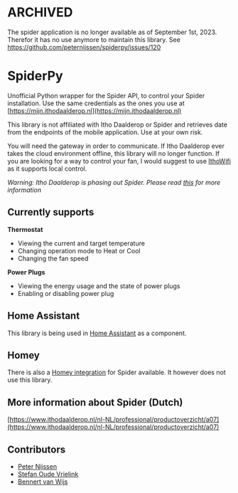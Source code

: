 # ARCHIVED  
The spider application is no longer available as of September 1st, 2023. Therefor it has no use anymore to maintain this library.
See https://github.com/peternijssen/spiderpy/issues/120

# SpiderPy
Unofficial Python wrapper for the Spider API, to control your Spider installation.
Use the same credentials as the ones you use at [https://mijn.ithodaalderop.nl](https://mijn.ithodaalderop.nl)

This library is not affiliated with Itho Daalderop or Spider and retrieves date from the endpoints of the mobile application. Use at your own risk.

You will need the gateway in order to communicate. If Itho Daalderop ever takes the cloud environment offline, this library will no longer function. If you are looking for a way to control your fan, I would suggest to use [IthoWifi](https://github.com/arjenhiemstra/ithowifi) as it supports local control.

*Warning: Itho Daalderop is phasing out Spider. Please read [this](https://www.ithodaalderop.nl/additionelespiderproducten) for more information*

## Currently supports

**Thermostat**
- Viewing the current and target temperature
- Changing operation mode to Heat or Cool
- Changing the fan speed

**Power Plugs**
- Viewing the energy usage and the state of power plugs
- Enabling or disabling power plug

## Home Assistant
This library is being used in [Home Assistant](https://www.home-assistant.io/components/spider/) as a component.

## Homey
There is also a [Homey integration](https://github.com/lvanderree/com.synplyworks.spider) for Spider available. It however does not use this library.

## More information about Spider (Dutch)
[https://www.ithodaalderop.nl/nl-NL/professional/productoverzicht/a07](https://www.ithodaalderop.nl/nl-NL/professional/productoverzicht/a07)

## Contributors
* [Peter Nijssen](https://github.com/peternijssen)
* [Stefan Oude Vrielink](https://github.com/soudevrielink)
* [Bennert van Wijs](https://github.com/bennert)
